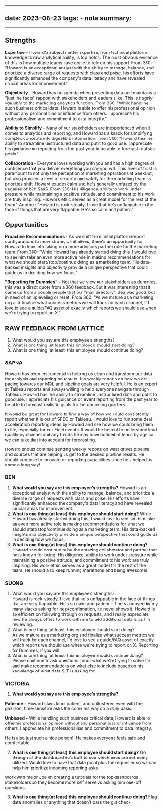 
---
date: 2023-08-23
tags:  - note
summary:  
---
---
## Strengths
**Expertise** - Howard's subject matter expertise, from technical platform knowledge to raw analytical ability, is top notch. The most obvious evidence of this is how multiple teams have come to rely on his support. From 360: "Howard is an exceptional analyst with the ability to manage, balance, and prioritize a diverse range of requests with class and poise. his efforts have significantly enhanced the company's data literacy and have revealed crucial areas for improvement."

**Objectivity** - Howard has no agenda when presenting data and maintains a "just the facts" rapport with stakeholders and leaders alike. This is *hugely valuable* to the marketing analytics function. From 360: "While handling such business critical data, Howard is able to offer his professional opinion without any personal bias or influence from others. I appreciate his professionalism and commitment to data integrity."

**Ability to Simplify** - Many of our stakeholders are inexperienced when it comes to analytics and reporting, and Howard has a knack for simplifying complex concepts into digestible information. From 360: "Howard has the ability to streamline unstructured data and put it to good use. I appreciate his guidance on reporting from the past year to be able to forecast realistic goals."

**Collaboration** - Everyone loves working with you and has a high degree of confidence that you deliver everything you say you will. This level of trust is paramount to not only the perception of marketing operations at SeekOut, but also provides a level of security and safety for the marketing team as priorities shift. Howard exudes calm and he's generally unfazed by the vagaries of b2b SaaS. From 360: His diligence, ability to work under pressure while maintaining a positive attitude, and commitment to his work are truly inspiring. His work ethic serves as a great model for the rest of the team." Another: "Howard is rock-steady, I love that he's unflappable in the face of things that are very flappable. He's so calm and patient." 


## Opportunities
**Proactive Recommendations** - As we shift from initial platform/report configurations to more strategic initiatives, there's an opportunity for Howard to lean into taking on a more advisory partner role for the marketing team. From 360: "While Howard has already started doing this, I would love to see him take an even more active role in making recommendations for what we should start/stop/continue doing as a marketing team. His data-backed insights and objectivity provide a unique perspective that could guide us in deciding how we focus." 

**"Reporting for Dummies"** -  Not that we view our stakeholders as dummies, this was a direct quote from a 360 feedback. But it was interesting that it came up from a couple people that our "mall directory" idea was good, but in need of an upleveling or reset. From 360: "As we mature as a marketing org and finalize what success metrics we will track for each channel, I'd love to see a guide/FAQ asset of exactly which reports we should use when we're trying to report on X."



## RAW FEEDBACK FROM LATTICE
1. What would you say are this employee’s strengths?
2. What is one thing (at least) this employee should start doing?
3. What is one thing (at least) this employee should continue doing?

### SAPNA
Howard has been instrumental in helping us clean and transform our data for analysis and reporting on results. His weekly reports on how we are pacing towards our MQL and pipeline goals are very helpful. He is an expert at Tableau reports and always willing to help everyone navigate through Tableau. Howard has the ability to streamline unstructured data and put it to good use. I appreciate his guidance on event reporting from the past year to be able to forecast realistic goals for the upcoming quarters.

It would be great for Howard to find a way of how we could consistently report whether it is out of SFDC or Tableau. I would love to run some deal acceleration reporting ideas by Howard and see how we could bring them to life, especially for our Field events. It would be helpful to understand lead quality by channel and any trends he may have noticed of leads by age so we can take that into account for forecasting.

Howard should continue sending weekly reports on what drives pipeline and sources that are helping us get to the desired pipeline results. He should continue to innovate on reporting capabilities since he's helped us come a long way!

### BEN
1. **What would you say are this employee’s strengths?** Howard is an exceptional analyst with the ability to manage, balance, and prioritize a diverse range of requests with class and poise. His efforts have significantly enhanced the company's data literacy and have revealed crucial areas for improvement.
2. **What is one thing (at least) this employee should start doing?** While Howard has already started doing this, I would love to see him him take an even more active role in making recommendations for what we should start/stop/continue doing as a marketing team. His data-backed insights and objectivity provide a unique perspective that could guide us in deciding how we focus.
3. **What is one thing (at least) this employee should continue doing?** Howard should continue to be the amazing collaborator and partner that he is known for being. His diligence, ability to work under pressure while maintaining a positive attitude, and commitment to his work are truly inspiring. His work ethic serves as a great model for the rest of the team. He should also keep running marathons and being awesome!

### SUONG
1. What would you say are this employee’s strengths?  
    Howard is rock-steady, I love that he's unflappable in the face of things that are very flappable. He's so calm and patient - if he's annoyed by my many slacks asking for help/confirmation, he never shows it. Howard is so efficient on following through on requests, and I really appreciate how he always offers to work with me to add additional details as I'm reviewing.
2. What is one thing (at least) this employee should start doing?  
    As we mature as a marketing org and finalize what success metrics we will track for each channel, I'd love to see a guide/FAQ asset of exactly which reports we should use when we're trying to report on X. Reporting for Dummies, if you will.
3. What is one thing (at least) this employee should continue doing?  
    Please continue to ask questions about what we're trying to solve for and make recommendations on what else to include based on his knowledge of what data SLT is asking for.

### VICTORIA

1. **What would you say are this employee’s strengths?**

**Patience -** Howard stays kind, patient, and unflustered even with the gazillion, time-sensitive asks the come his way on a daily basis.

**Unbiased -** While handling such business critical data, Howard is able to offer his professional opinion without any personal bias or influence from others. I appreciate his professionalism and commitment to data integrity.

He is also just such a nice person!! He makes everyone feels safe and comfortable.

2. **What is one thing (at least) this employee should start doing?**
Go through all the dashboard he’s built to see which ones are not being utilized. Would love to have that data point plus the requester so we can help him prioritize incoming reporting asks.

Work with me or Joe on creating a tutorials for the top dashboards stakeholders so they become more self serve vs asking him one-off questions.

3. **What is one thing (at least) this employee should continue doing?**
Flag data anomalies or anything that doesn’t pass the gut check.